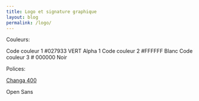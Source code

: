```yaml
---
title: Logo et signature graphique
layout: blog
permalink: /logo/
---
```

Couleurs:

Code couleur 1 #027933 VERT Alpha 1
Code couleur 2 #FFFFFF Blanc
Code couleur 3 # 000000 Noir

Polices:

[Changa 400](https://fonts.google.com/specimen/Changa?preview.text=Terre%20des%20jeunes)

Open Sans
